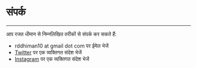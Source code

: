 # **संपर्क**
---
आप रजत धीमान से निम्नलिखित तरीकों से संपर्क कर सकते हैं:

* rddhiman10 at gmail dot com पर ईमेल भेजें
* [Twitter](https://x.com/biblical_dhiman) पर एक व्यक्तिगत संदेश भेजें
* [Instagram](https://www.instagram.com/irajatism/) पर एक व्यक्तिगत संदेश भेजें